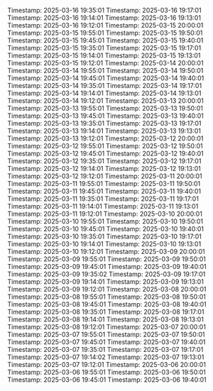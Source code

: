 Timestamp: 2025-03-16 19:35:01
Timestamp: 2025-03-16 19:17:01
Timestamp: 2025-03-16 19:14:01
Timestamp: 2025-03-16 19:13:01
Timestamp: 2025-03-16 19:12:01
Timestamp: 2025-03-15 20:00:01
Timestamp: 2025-03-15 19:55:01
Timestamp: 2025-03-15 19:50:01
Timestamp: 2025-03-15 19:45:01
Timestamp: 2025-03-15 19:40:01
Timestamp: 2025-03-15 19:35:01
Timestamp: 2025-03-15 19:17:01
Timestamp: 2025-03-15 19:14:01
Timestamp: 2025-03-15 19:13:01
Timestamp: 2025-03-15 19:12:01
Timestamp: 2025-03-14 20:00:01
Timestamp: 2025-03-14 19:55:01
Timestamp: 2025-03-14 19:50:01
Timestamp: 2025-03-14 19:45:01
Timestamp: 2025-03-14 19:40:01
Timestamp: 2025-03-14 19:35:01
Timestamp: 2025-03-14 19:17:01
Timestamp: 2025-03-14 19:14:01
Timestamp: 2025-03-14 19:13:01
Timestamp: 2025-03-14 19:12:01
Timestamp: 2025-03-13 20:00:01
Timestamp: 2025-03-13 19:55:01
Timestamp: 2025-03-13 19:50:01
Timestamp: 2025-03-13 19:45:01
Timestamp: 2025-03-13 19:40:01
Timestamp: 2025-03-13 19:35:01
Timestamp: 2025-03-13 19:17:01
Timestamp: 2025-03-13 19:14:01
Timestamp: 2025-03-13 19:13:01
Timestamp: 2025-03-13 19:12:01
Timestamp: 2025-03-12 20:00:01
Timestamp: 2025-03-12 19:55:01
Timestamp: 2025-03-12 19:50:01
Timestamp: 2025-03-12 19:45:01
Timestamp: 2025-03-12 19:40:01
Timestamp: 2025-03-12 19:35:01
Timestamp: 2025-03-12 19:17:01
Timestamp: 2025-03-12 19:14:01
Timestamp: 2025-03-12 19:13:01
Timestamp: 2025-03-12 19:12:01
Timestamp: 2025-03-11 20:00:01
Timestamp: 2025-03-11 19:55:01
Timestamp: 2025-03-11 19:50:01
Timestamp: 2025-03-11 19:45:01
Timestamp: 2025-03-11 19:40:01
Timestamp: 2025-03-11 19:35:01
Timestamp: 2025-03-11 19:17:01
Timestamp: 2025-03-11 19:14:01
Timestamp: 2025-03-11 19:13:01
Timestamp: 2025-03-11 19:12:01
Timestamp: 2025-03-10 20:00:01
Timestamp: 2025-03-10 19:55:01
Timestamp: 2025-03-10 19:50:01
Timestamp: 2025-03-10 19:45:01
Timestamp: 2025-03-10 19:40:01
Timestamp: 2025-03-10 19:35:01
Timestamp: 2025-03-10 19:17:01
Timestamp: 2025-03-10 19:14:01
Timestamp: 2025-03-10 19:13:01
Timestamp: 2025-03-10 19:12:01
Timestamp: 2025-03-09 20:00:01
Timestamp: 2025-03-09 19:55:01
Timestamp: 2025-03-09 19:50:01
Timestamp: 2025-03-09 19:45:01
Timestamp: 2025-03-09 19:40:01
Timestamp: 2025-03-09 19:35:02
Timestamp: 2025-03-09 19:17:01
Timestamp: 2025-03-09 19:14:01
Timestamp: 2025-03-09 19:13:01
Timestamp: 2025-03-09 19:12:01
Timestamp: 2025-03-08 20:00:01
Timestamp: 2025-03-08 19:55:01
Timestamp: 2025-03-08 19:50:01
Timestamp: 2025-03-08 19:45:01
Timestamp: 2025-03-08 19:40:01
Timestamp: 2025-03-08 19:35:01
Timestamp: 2025-03-08 19:17:01
Timestamp: 2025-03-08 19:14:01
Timestamp: 2025-03-08 19:13:01
Timestamp: 2025-03-08 19:12:01
Timestamp: 2025-03-07 20:00:01
Timestamp: 2025-03-07 19:55:01
Timestamp: 2025-03-07 19:50:01
Timestamp: 2025-03-07 19:45:01
Timestamp: 2025-03-07 19:40:01
Timestamp: 2025-03-07 19:35:01
Timestamp: 2025-03-07 19:17:01
Timestamp: 2025-03-07 19:14:02
Timestamp: 2025-03-07 19:13:01
Timestamp: 2025-03-07 19:12:01
Timestamp: 2025-03-06 20:00:01
Timestamp: 2025-03-06 19:55:01
Timestamp: 2025-03-06 19:50:01
Timestamp: 2025-03-06 19:45:01
Timestamp: 2025-03-06 19:40:01
